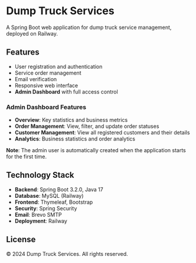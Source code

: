 # Dump Truck Services

A Spring Boot web application for dump truck service management, deployed on Railway.

## Features

- User registration and authentication
- Service order management
- Email verification
- Responsive web interface
- **Admin Dashboard** with full access control

### Admin Dashboard Features
- **Overview**: Key statistics and business metrics
- **Order Management**: View, filter, and update order statuses
- **Customer Management**: View all registered customers and their details
- **Analytics**: Business statistics and order analytics

**Note**: The admin user is automatically created when the application starts for the first time.

## Technology Stack

- **Backend**: Spring Boot 3.2.0, Java 17
- **Database**: MySQL (Railway)
- **Frontend**: Thymeleaf, Bootstrap
- **Security**: Spring Security
- **Email**: Brevo SMTP
- **Deployment**: Railway

## License

© 2024 Dump Truck Services. All rights reserved. 
